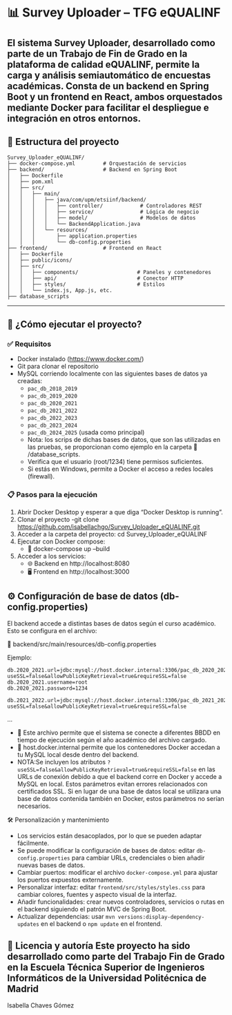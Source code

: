 # 📊 Survey Uploader – TFG eQUALINF

El sistema Survey Uploader, desarrollado como parte de un Trabajo de Fin de Grado en la plataforma de calidad eQUALINF, permite la carga y análisis semiautomático de encuestas académicas. 
Consta de un backend en Spring Boot y un frontend en React, ambos orquestados mediante Docker para facilitar el despliegue e integración en otros entornos.
---
## 📁 Estructura del proyecto
```
Survey_Uploader_eQUALINF/
├── docker-compose.yml         # Orquestación de servicios
├── backend/                   # Backend en Spring Boot
│   ├── Dockerfile
│   ├── pom.xml
│   ├── src/
│   │   ├── main/
│   │   │   ├── java/com/upm/etsiinf/backend/
│   │   │   │   ├── controller/            # Controladores REST
│   │   │   │   ├── service/               # Lógica de negocio
│   │   │   │   ├── model/                 # Modelos de datos
│   │   │   │   └── BackendApplication.java
│   │   │   └── resources/
│   │   │       ├── application.properties
│   │   │       └── db-config.properties
├── frontend/                  # Frontend en React
│   ├── Dockerfile
│   ├── public/icons/
│   ├── src/
│   │   ├── components/                   # Paneles y contenedores
│   │   ├── api/                          # Conector HTTP
│   │   ├── styles/                       # Estilos
│   │   └── index.js, App.js, etc.    
├── database_scripts
```
---
## 🚀 ¿Cómo ejecutar el proyecto?

### ✅ Requisitos

- Docker instalado (https://www.docker.com/)
- Git para clonar el repositorio
- MySQL corriendo localmente con las siguientes bases de datos ya creadas:
  - `pac_db_2018_2019`
  - `pac_db_2019_2020`
  - `pac_db_2020_2021`
  - `pac_db_2021_2022`
  - `pac_db_2022_2023`
  - `pac_db_2023_2024`
  - `pac_db_2024_2025` (usada como principal)
  - Nota: los scrips de dichas bases de datos, que son las utilizadas en las pruebas, 
    se proporcionan como ejemplo en la carpeta  📁 /database_scripts.
  - Verifica que el usuario (root/1234) tiene permisos suficientes. 
  - Si estás en Windows, permite a Docker el acceso a redes locales (firewall).

### 📋 Pasos para la ejecución
1. Abrir Docker Desktop y esperar a que diga “Docker Desktop is running”.
2. Clonar el proyecto
  -git clone https://github.com/isabellachgo/Survey_Uploader_eQUALINF.git
3. Acceder a la carpeta del proyecto:     cd Survey_Uploader_eQUALINF
4. Ejecutar con Docker compose:  
    - 🐳 docker-compose up –build
5. Acceder a los servicios:
    - 🌐 Backend en http://localhost:8080
    - 🖥️ Frontend en http://localhost:3000

## ⚙️ Configuración de base de datos (db-config.properties)

El backend accede a distintas bases de datos según el curso académico. Esto se configura en el archivo:

📁 backend/src/main/resources/db-config.properties

Ejemplo:
```properties
db.2020_2021.url=jdbc:mysql://host.docker.internal:3306/pac_db_2020_2021?useSSL=false&allowPublicKeyRetrieval=true&requireSSL=false
db.2020_2021.username=root
db.2020_2021.password=1234

db.2021_2022.url=jdbc:mysql://host.docker.internal:3306/pac_db_2021_2022?useSSL=false&allowPublicKeyRetrieval=true&requireSSL=false
```
...
- 🔁 Este archivo permite que el sistema se conecte a diferentes BBDD en tiempo de ejecución según el año académico del archivo cargado.
- 📌 host.docker.internal permite que los contenedores Docker accedan a tu MySQL local desde dentro del backend.
- NOTA:Se incluyen los atributos
`?useSSL=false&allowPublicKeyRetrieval=true&requireSSL=false` en las URLs de conexión debido a que el backend corre en Docker y accede a MySQL en local.
Estos parámetros evitan errores relacionados con certificados SSL. Si en lugar de una base de datos local se utilizara una base de datos contenida también en Docker, 
estos parámetros no serían necesarios.




🛠️ Personalización y mantenimiento
-	Los servicios están desacoplados, por lo que se pueden adaptar fácilmente.
-	Se puede modificar la configuración de bases de datos: editar `db-config.properties` para cambiar URLs, credenciales o bien añadir nuevas bases de datos.
-	Cambiar puertos: modificar el archivo `docker-compose.yml` para ajustar los puertos expuestos externamente.
-	Personalizar interfaz: editar `frontend/src/styles/styles.css` para cambiar colores, fuentes y aspecto visual de la interfaz.
-	Añadir funcionalidades: crear nuevos controladores, servicios o rutas en el backend siguiendo el patrón MVC de Spring Boot.
-	Actualizar dependencias: usar `mvn versions:display-dependency-updates` en el backend o `npm update` en el frontend.



📌 Licencia y autoría
Este proyecto ha sido desarrollado como parte del Trabajo Fin de Grado en la Escuela Técnica Superior de Ingenieros Informáticos de la Universidad Politécnica de Madrid
---
Isabella Chaves Gómez